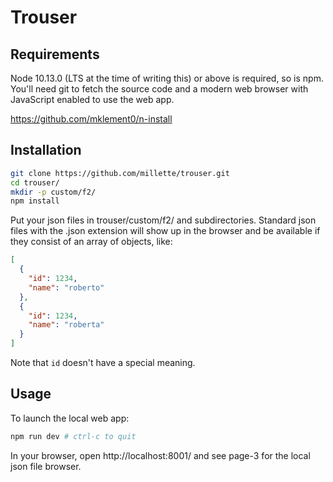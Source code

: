 # Trouser

## Requirements

Node 10.13.0 (LTS at the time of writing this) or above is required, so is npm. You'll need git to fetch the source code and a modern web browser with JavaScript enabled to use the web app.

https://github.com/mklement0/n-install

## Installation

```sh
git clone https://github.com/millette/trouser.git
cd trouser/
mkdir -p custom/f2/
npm install
```

Put your json files in trouser/custom/f2/ and subdirectories. Standard json files with the .json extension will show up in the browser and be available if they consist of an array of objects, like:

```json
[
  {
    "id": 1234,
    "name": "roberto"
  },
  {
    "id": 1234,
    "name": "roberta"
  }
]
```

Note that `id` doesn't have a special meaning.

## Usage

To launch the local web app:

```sh
npm run dev # ctrl-c to quit
```

In your browser, open http://localhost:8001/ and see page-3 for the local json file browser.

